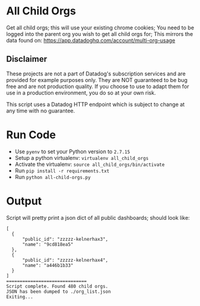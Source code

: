 # All Child Orgs
Get all child orgs; this will use your existing chrome cookies; You need to be logged into the parent org you wish to get all child orgs for; This mirrors the data found on: https://app.datadoghq.com/account/multi-org-usage

## Disclaimer
These projects are not a part of Datadog's subscription services and are
provided for example purposes only. They are NOT guaranteed to be bug free
and are not production quality. If you choose to use to adapt them for use
in a production environment, you do so at your own risk.

This script uses a Datadog HTTP endpoint which is subject to change at any
time with no guarantee.

# Run Code
- Use `pyenv` to set your Python version to `2.7.15`
- Setup a python virtualenv: `virtualenv all_child_orgs`
- Activate the virtualenv: `source all_child_orgs/bin/activate`
- Run `pip install -r requirements.txt`
- Run `python all-child-orgs.py`

# Output
Script will pretty print a json dict of all public dashboards; should look like:

```
[
  {
      "public_id": "zzzzz-kelnerhax3",
      "name": "9cd818ea5"
  },
  {
      "public_id": "zzzzz-kelnerhax4",
      "name": "a446b1b33"
  }
]
==============================
Script complete. Found 480 child orgs.
JSON has been dumped to ./org_list.json
Exiting...
```
